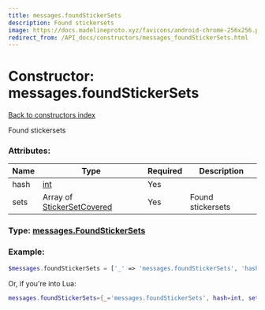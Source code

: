 ```yaml
---
title: messages.foundStickerSets
description: Found stickersets
image: https://docs.madelineproto.xyz/favicons/android-chrome-256x256.png
redirect_from: /API_docs/constructors/messages_foundStickerSets.html
---
```

# Constructor: messages.foundStickerSets  
[Back to constructors index](index.md)



Found stickersets

### Attributes:

| Name     |    Type       | Required | Description |
|----------|---------------|----------|-------------|
|hash|[int](../types/int.md) | Yes|
|sets|Array of [StickerSetCovered](../types/StickerSetCovered.md) | Yes|Found stickersets|



### Type: [messages.FoundStickerSets](../types/messages.FoundStickerSets.md)


### Example:

```php
$messages.foundStickerSets = ['_' => 'messages.foundStickerSets', 'hash' => int, 'sets' => [StickerSetCovered, StickerSetCovered]];
```  


Or, if you're into Lua:

```lua
messages.foundStickerSets={_='messages.foundStickerSets', hash=int, sets={StickerSetCovered}}

```


